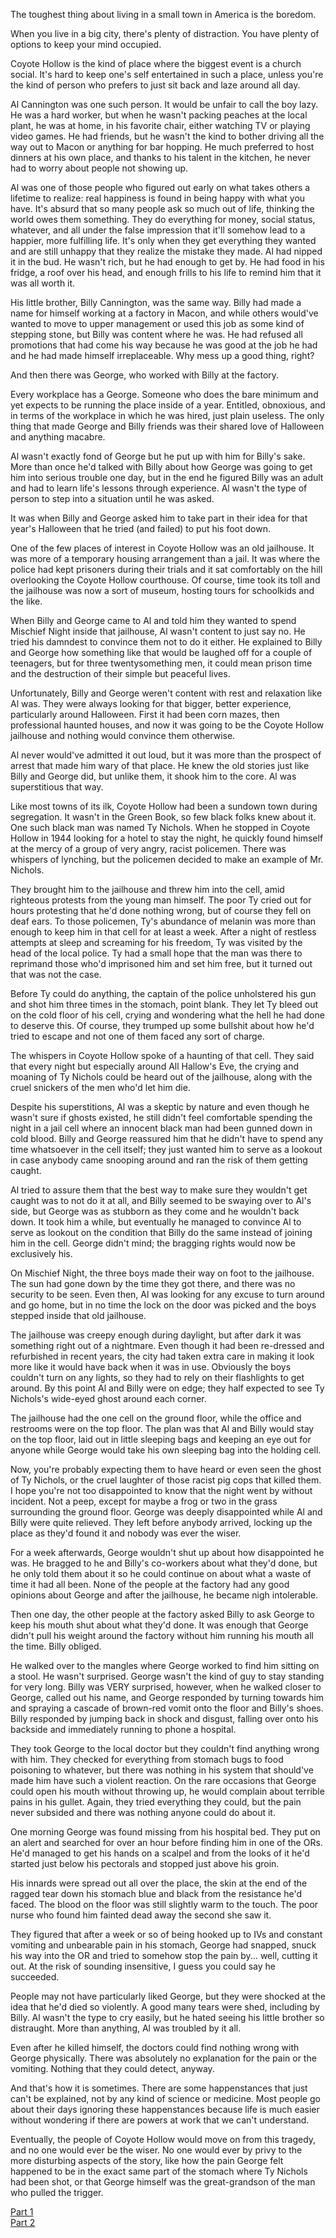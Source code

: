 The toughest thing about living in a small town in America is the boredom.

When you live in a big city, there's plenty of distraction. You have plenty of options to keep your mind occupied.

Coyote Hollow is the kind of place where the biggest event is a church social. It's hard to keep one's self entertained in such a place, unless you're the kind of person who prefers to just sit back and laze around all day.

Al Cannington was one such person. It would be unfair to call the boy lazy. He was a hard worker, but when he wasn't packing peaches at the local plant, he was at home, in his favorite chair, either watching TV or playing video games. He had friends, but he wasn't the kind to bother driving all the way out to Macon or anything for bar hopping. He much preferred to host dinners at his own place, and thanks to his talent in the kitchen, he never had to worry about people not showing up.

Al was one of those people who figured out early on what takes others a lifetime to realize: real happiness is found in being happy with what you have. It's absurd that so many people ask so much out of life, thinking the world owes them something. They do everything for money, social status, whatever, and all under the false impression that it'll somehow lead to a happier, more fulfilling life. It's only when they get everything they wanted and are still unhappy that they realize the mistake they made. Al had nipped it in the bud. He wasn't rich, but he had enough to get by. He had food in his fridge, a roof over his head, and enough frills to his life to remind him that it was all worth it.

His little brother, Billy Cannington, was the same way. Billy had made a name for himself working at a factory in Macon, and while others would've wanted to move to upper management or used this job as some kind of stepping stone, but Billy was content where he was. He had refused all promotions that had come his way because he was good at the job he had and he had made himself irreplaceable. Why mess up a good thing, right?

And then there was George, who worked with Billy at the factory.

Every workplace has a George. Someone who does the bare minimum and yet expects to be running the place inside of a year. Entitled, obnoxious, and in terms of the workplace in which he was hired, just plain useless. The only thing that made George and Billy friends was their shared love of Halloween and anything macabre.

Al wasn't exactly fond of George but he put up with him for Billy's sake. More than once he'd talked with Billy about how George was going to get him into serious trouble one day, but in the end he figured Billy was an adult and had to learn life's lessons through experience. Al wasn't the type of person to step into a situation until he was asked.

It was when Billy and George asked him to take part in their idea for that year's Halloween that he tried (and failed) to put his foot down.

One of the few places of interest in Coyote Hollow was an old jailhouse. It was more of a temporary housing arrangement than a jail. It was where the police had kept prisoners during their trials and it sat comfortably on the hill overlooking the Coyote Hollow courthouse. Of course, time took its toll and the jailhouse was now a sort of museum, hosting tours for schoolkids and the like.

When Billy and George came to Al and told him they wanted to spend Mischief Night inside that jailhouse, Al wasn't content to just say no. He tried his damndest to convince them not to do it either. He explained to Billy and George how something like that would be laughed off for a couple of teenagers, but for three twentysomething men, it could mean prison time and the destruction of their simple but peaceful lives.

Unfortunately, Billy and George weren't content with rest and relaxation like Al was. They were always looking for that bigger, better experience, particularly around Halloween. First it had been corn mazes, then professional haunted houses, and now it was going to be the Coyote Hollow jailhouse and nothing would convince them otherwise.

Al never would've admitted it out loud, but it was more than the prospect of arrest that made him wary of that place. He knew the old stories just like Billy and George did, but unlike them, it shook him to the core. Al was superstitious that way.

Like most towns of its ilk, Coyote Hollow had been a sundown town during segregation. It wasn't in the Green Book, so few black folks knew about it. One such black man was named Ty Nichols. When he stopped in Coyote Hollow in 1944 looking for a hotel to stay the night, he quickly found himself at the mercy of a group of very angry, racist policemen. There was whispers of lynching, but the policemen decided to make an example of Mr. Nichols.

They brought him to the jailhouse and threw him into the cell, amid righteous protests from the young man himself. The poor Ty cried out for hours protesting that he'd done nothing wrong, but of course they fell on deaf ears. To those policemen, Ty's abundance of melanin was more than enough to keep him in that cell for at least a week. After a night of restless attempts at sleep and screaming for his freedom, Ty was visited by the head of the local police. Ty had a small hope that the man was there to reprimand those who'd imprisoned him and set him free, but it turned out that was not the case.

Before Ty could do anything, the captain of the police unholstered his gun and shot him three times in the stomach, point blank. They let Ty bleed out on the cold floor of his cell, crying and wondering what the hell he had done to deserve this. Of course, they trumped up some bullshit about how he'd tried to escape and not one of them faced any sort of charge.

The whispers in Coyote Hollow spoke of a haunting of that cell. They said that every night but especially around All Hallow's Eve, the crying and moaning of Ty Nichols could be heard out of the jailhouse, along with the cruel snickers of the men who'd let him die.

Despite his superstitions, Al was a skeptic by nature and even though he wasn't sure if ghosts existed, he still didn't feel comfortable spending the night in a jail cell where an innocent black man had been gunned down in cold blood. Billy and George reassured him that he didn't have to spend any time whatsoever in the cell itself; they just wanted him to serve as a lookout in case anybody came snooping around and ran the risk of them getting caught.

Al tried to assure them that the best way to make sure they wouldn't get caught was to not do it at all, and Billy seemed to be swaying over to Al's side, but George was as stubborn as they come and he wouldn't back down. It took him a while, but eventually he managed to convince Al to serve as lookout on the condition that Billy do the same instead of joining him in the cell. George didn't mind; the bragging rights would now be exclusively his.

On Mischief Night, the three boys made their way on foot to the jailhouse. The sun had gone down by the time they got there, and there was no security to be seen. Even then, Al was looking for any excuse to turn around and go home, but in no time the lock on the door was picked and the boys stepped inside that old jailhouse.

The jailhouse was creepy enough during daylight, but after dark it was something right out of a nightmare. Even though it had been re-dressed and refurbished in recent years, the city had taken extra care in making it look more like it would have back when it was in use. Obviously the boys couldn't turn on any lights, so they had to rely on their flashlights to get around. By this point Al and Billy were on edge; they half expected to see Ty Nichols's wide-eyed ghost around each corner.

The jailhouse had the one cell on the ground floor, while the office and restrooms were on the top floor. The plan was that Al and Billy would stay on the top floor, laid out in little sleeping bags and keeping an eye out for anyone while George would take his own sleeping bag into the holding cell.

Now, you're probably expecting them to have heard or even seen the ghost of Ty Nichols, or the cruel laughter of those racist pig cops that killed them. I hope you're not too disappointed to know that the night went by without incident. Not a peep, except for maybe a frog or two in the grass surrounding the ground floor. George was deeply disappointed while Al and Billy were quite relieved. They left before anybody arrived, locking up the place as they'd found it and nobody was ever the wiser.

For a week afterwards, George wouldn't shut up about how disappointed he was. He bragged to he and Billy's co-workers about what they'd done, but he only told them about it so he could continue on about what a waste of time it had all been. None of the people at the factory had any good opinions about George and after the jailhouse, he became nigh intolerable.

Then one day, the other people at the factory asked Billy to ask George to keep his mouth shut about what they'd done. It was enough that George didn't pull his weight around the factory without him running his mouth all the time. Billy obliged.

He walked over to the mangles where George worked to find him sitting on a stool. He wasn't surprised. George wasn't the kind of guy to stay standing for very long. Billy was VERY surprised, however, when he walked closer to George, called out his name, and George responded by turning towards him and spraying a cascade of brown-red vomit onto the floor and Billy's shoes. Billy responded by jumping back in shock and disgust, falling over onto his backside and immediately running to phone a hospital.

They took George to the local doctor but they couldn't find anything wrong with him. They checked for everything from stomach bugs to food poisoning to whatever, but there was nothing in his system that should've made him have such a violent reaction. On the rare occasions that George could open his mouth without throwing up, he would complain about terrible pains in his gullet. Again, they tried everything they could, but the pain never subsided and there was nothing anyone could do about it.

One morning George was found missing from his hospital bed. They put on an alert and searched for over an hour before finding him in one of the ORs. He'd managed to get his hands on a scalpel and from the looks of it he'd started just below his pectorals and stopped just above his groin.

His innards were spread out all over the place, the skin at the end of the ragged tear down his stomach blue and black from the resistance he'd faced. The blood on the floor was still slightly warm to the touch. The poor nurse who found him fainted dead away the second she saw it.

They figured that after a week or so of being hooked up to IVs and constant vomiting and unbearable pain in his stomach, George had snapped, snuck his way into the OR and tried to somehow stop the pain by... well, cutting it out. At the risk of sounding insensitive, I guess you could say he succeeded.

People may not have particularly liked George, but they were shocked at the idea that he'd died so violently. A good many tears were shed, including by Billy. Al wasn't the type to cry easily, but he hated seeing his little brother so distraught. More than anything, Al was troubled by it all.

Even after he killed himself, the doctors could find nothing wrong with George physically. There was absolutely no explanation for the pain or the vomiting. Nothing that they could detect, anyway.

And that's how it is sometimes. There are some happenstances that just can't be explained, not by any kind of science or medicine. Most people go about their days ignoring these happenstances because life is much easier without wondering if there are powers at work that we can't understand.

Eventually, the people of Coyote Hollow would move on from this tragedy, and no one would ever be the wiser. No one would ever by privy to the more disturbing aspects of the story, like how the pain George felt happened to be in the exact same part of the stomach where Ty Nichols had been shot, or that George himself was the great-grandson of the man who pulled the trigger.

[Part 1](https://www.reddit.com/r/nosleep/comments/uknlem/tales_from_coyote_hollow_part_1/)  
[Part 2](https://www.reddit.com/r/nosleep/comments/uldkky/tales_from_coyote_hollow_part_2/)